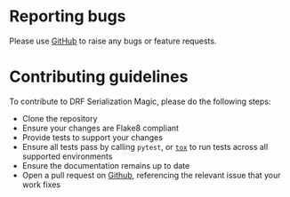 # Reporting bugs
Please use [GitHub][github] to raise any bugs or feature requests.

# Contributing guidelines
To contribute to DRF Serialization Magic, please do the following steps:

* Clone the repository
* Ensure your changes are Flake8 compliant
* Provide tests to support your changes
* Ensure all tests pass by calling `pytest`, or
  [`tox`](http://tox.readthedocs.org/en/latest/) to run tests across all
  supported environments
* Ensure the documentation remains up to date
* Open a pull request on [Github][github], referencing the relevant issue
  that your work fixes


[github]: https://github.com/tkppro/drf-serialization-magic